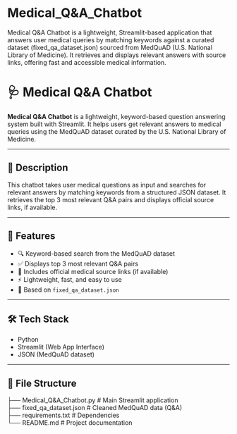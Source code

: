 # Medical_Q&A_Chatbot
Medical Q&amp;A Chatbot is a lightweight, Streamlit-based application that answers user medical queries by matching keywords against a curated dataset (fixed_qa_dataset.json) sourced from MedQuAD (U.S. National Library of Medicine). It retrieves and displays relevant answers with source links, offering fast and accessible medical information.


# 🩺 Medical Q&A Chatbot

**Medical Q&A Chatbot** is a lightweight, keyword-based question answering system built with Streamlit. It helps users get relevant answers to medical queries using the MedQuAD dataset curated by the U.S. National Library of Medicine.

---

## 📌 Description

This chatbot takes user medical questions as input and searches for relevant answers by matching keywords from a structured JSON dataset. It retrieves the top 3 most relevant Q&A pairs and displays official source links, if available.

---

## 🚀 Features

- 🔍 Keyword-based search from the MedQuAD dataset
- ✅ Displays top 3 most relevant Q&A pairs
- 🔗 Includes official medical source links (if available)
- ⚡ Lightweight, fast, and easy to use
- 📁 Based on `fixed_qa_dataset.json`

---

## 🛠️ Tech Stack

- Python
- Streamlit (Web App Interface)
- JSON (MedQuAD dataset)

---

## 📂 File Structure

├── Medical_Q&A_Chatbot.py      # Main Streamlit application  
├── fixed_qa_dataset.json       # Cleaned MedQuAD data (Q&A)  
├── requirements.txt            # Dependencies  
└── README.md                   # Project documentation  
